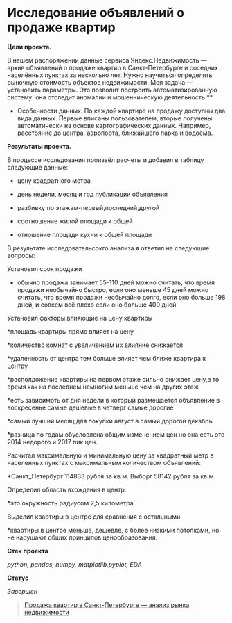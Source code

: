# Исследование объявлений о продаже квартир

**Цели проекта.**

В нашем распоряжении данные сервиса Яндекс.Недвижимость — архив объявлений о продаже квартир в Санкт-Петербурге и соседних населённых пунктах за несколько лет. 
Нужно научиться определять рыночную стоимость объектов недвижимости. Моя задача — установить параметры.
Это позволит построить автоматизированную систему: она отследит аномалии и мошенническую деятельность.**
 * Особенности данных. По каждой квартире на продажу доступны два вида данных. Первые вписаны пользователем, вторые получены автоматически на основе картографических данных. Например, расстояние до центра, аэропорта, ближайшего парка и водоёма.

**Результаты проекта.**

В процессе исследования произвёл расчеты и добавил в таблицу следующие данные:

- цену квадратного метра

- день недели, месяц и год публикации объявления

- разбивку по этажам-первый,последний,другой

- соотношение жилой площади к общей

- отношение площади кухни к общей площади

В результате исследовательсокго анализа я ответил на следующие вопросы:

Установил срок продажи

* обычно продажа занимает 55-110 дней можно считать, что время продажи необычайно быстро, если оно меньше 45 дней можно считать, что время продажи необычайно долго, если оно больше 198 дней, и совсем всё плохо если оно больше 400 дней

Установил факторы влияющие на цену квартиры

*площадь квартиры прямо влияет на цену

*количество комнат с увеличением их влияние снижается

*удаленность от центра тем больше влияет чем ближе квартира к центру

*располдожение квартиры на первом этаже сильно снижает цену,в то время как на последнем немногим меньше чем на других этаж

*есть зависимоть от дня недели в который размещается объявление в воскресенье самые дешевые в четверг самые дорогие

*самый лучший месяц для покупки август а самый дорогой декабрь

*разница по годам обусловлена общим изменением цен но она есть это 2014 недорого и 2017 пик цен.

Расчитал максимальную и минимальную цену за квадратный метр в населенных пунктах с максимальным количеством объявлений:

*Санкт_Петербург 114833 рубля за кв.м. Выборг 58142 рубля за кв.м.

Определил область вхождения в центр:

*это окружность радиусом 2,5 километра

Выделил квартиры в центре для сравнения с остальными

*квартиры в центре меньше, дешевле, с более низкими потолками, но не нарушают общих принципов ценообразования.

**Стек проекта**

_python, pandas, numpy, matplotlib.pyplot, EDA_

**Статус**

_Завершен_
> [Продажа квартир в Санкт-Петербурге — анализ рынка недвижимости](https://github.com/Mikhail-9/yandex_projects_praktimum/blob/master/real_estate_data_analyst/real_estate_data_analyst.ipynb)

